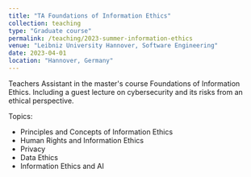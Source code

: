 ```yaml
---
title: "TA Foundations of Information Ethics"
collection: teaching
type: "Graduate course"
permalink: /teaching/2023-summer-information-ethics
venue: "Leibniz University Hannover, Software Engineering"
date: 2023-04-01
location: "Hannover, Germany"
---
```


Teachers Assistant in the master's course Foundations of Information Ethics.
Including a guest lecture on cybersecurity and its risks from an ethical perspective.

Topics:

* Principles and Concepts of Information Ethics
* Human Rights and Information Ethics
* Privacy
* Data Ethics
* Information Ethics and AI
